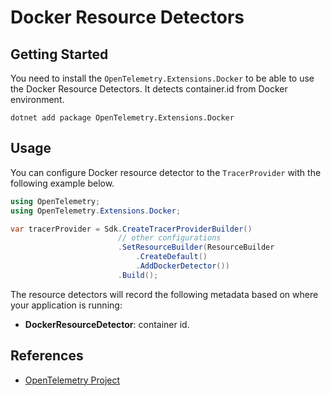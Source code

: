 # Docker Resource Detectors

## Getting Started

You need to install the
`OpenTelemetry.Extensions.Docker` to be able to use the
Docker Resource Detectors. It detects container.id from
Docker environment.

```shell
dotnet add package OpenTelemetry.Extensions.Docker
```

## Usage

You can configure Docker resource detector to
the `TracerProvider` with the following example below.

```csharp
using OpenTelemetry;
using OpenTelemetry.Extensions.Docker;

var tracerProvider = Sdk.CreateTracerProviderBuilder()
                        // other configurations
                        .SetResourceBuilder(ResourceBuilder
                            .CreateDefault()
                            .AddDockerDetector())
                        .Build();
```

The resource detectors will record the following metadata based on where
your application is running:

- **DockerResourceDetector**: container id.

## References

- [OpenTelemetry Project](https://opentelemetry.io/)
